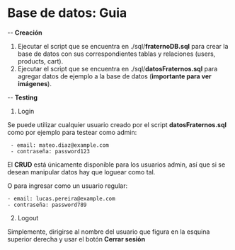 # Base de datos: Guia

-- **Creación**
1.  Ejecutar el script que se encuentra en ./sql/**fraternoDB.sql** para crear la base de datos con sus correspondientes tablas y relaciones (users, products, cart).
2.   Ejecutar el script que se encuentra en ./sql/**datosFraternos.sql** para agregar datos de ejemplo a la base de datos (**importante para ver imágenes**).

-- **Testing**
1. Login

Se puede utilizar cualquier usuario creado por el script **datosFraternos.sql** como por ejemplo para testear como admin:

	 - email: mateo.diaz@example.com
	 - contraseña: password123
	
El **CRUD** está únicamente disponible para los usuarios admin, así que si se desean manipular datos hay que loguear como tal.

O para ingresar como un usuario regular:

	- email: lucas.pereira@example.com
	- contraseña: password789

2. Logout

Simplemente, dirigirse al nombre del usuario que figura en la esquina superior derecha y usar el botón **Cerrar sesión**